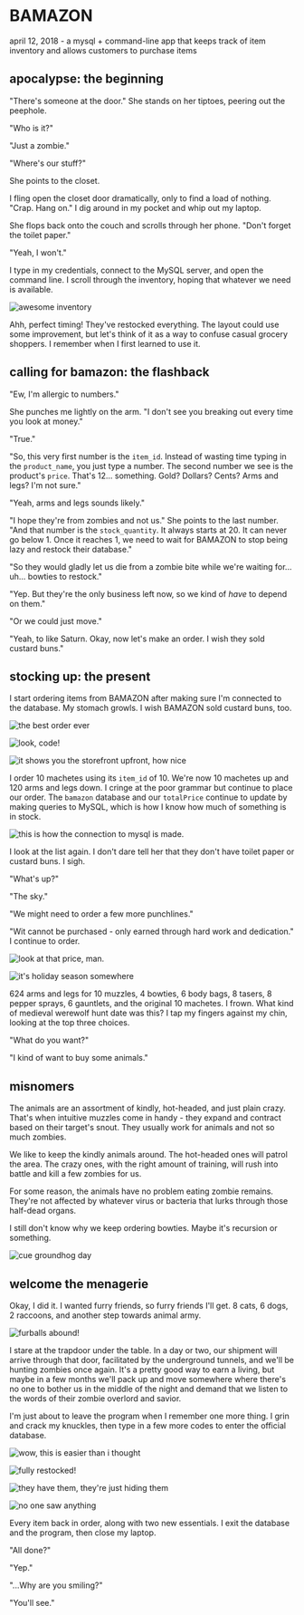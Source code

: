 # BAMAZON
april 12, 2018 - a mysql + command-line app that keeps track of item inventory and allows customers to purchase items

## apocalypse: the beginning

"There's someone at the door." She stands on her tiptoes, peering out the peephole.

"Who is it?"

"Just a zombie."

"Where's our stuff?"

She points to the closet.

I fling open the closet door dramatically, only to find a load of nothing. "Crap. Hang on." I dig around in my pocket and whip out my laptop.

She flops back onto the couch and scrolls through her phone. "Don't forget the toilet paper."

"Yeah, I won't."

I type in my credentials, connect to the MySQL server, and open the command line. I scroll through the inventory, hoping that whatever we need is available.

![awesome inventory](images/p1.jpg)

Ahh, perfect timing! They've restocked everything. The layout could use some improvement, but let's think of it as a way to confuse casual grocery shoppers. I remember when I first learned to use it.

## calling for bamazon: the flashback

"Ew, I'm allergic to numbers."

She punches me lightly on the arm. "I don't see you breaking out every time you look at money."

"True."

"So, this very first number is the `item_id`. Instead of wasting time typing in the `product_name`, you just type a number. The second number we see is the product's `price`. That's 12... something. Gold? Dollars? Cents? Arms and legs? I'm not sure."

"Yeah, arms and legs sounds likely."

"I hope they're from zombies and not us." She points to the last number. "And that number is the `stock_quantity`. It always starts at 20. It can never go below 1. Once it reaches 1, we need to wait for BAMAZON to stop being lazy and restock their database."

"So they would gladly let us die from a zombie bite while we're waiting for... uh... bowties to restock."

"Yep. But they're the only business left now, so we kind of _have_ to depend on them."

"Or we could just move."

"Yeah, to like Saturn. Okay, now let's make an order. I wish they sold custard buns."

## stocking up: the present

I start ordering items from BAMAZON after making sure I'm connected to the database. My stomach growls. I wish BAMAZON sold custard buns, too.

![the best order ever](images/p2.jpg)

![look, code!](images/a.jpg)

![it shows you the storefront upfront, how nice](images/b.jpg)

I order 10 machetes using its `item_id` of 10. We're now 10 machetes up and 120 arms and legs down. I cringe at the poor grammar but continue to place our order. The `bamazon` database and our `totalPrice` continue to update by making queries to MySQL, which is how I know how much of something is in stock.

![this is how the connection to mysql is made.](images/d.jpg)

I look at the list again. I don't dare tell her that they don't have toilet paper or custard buns. I sigh.

"What's up?"

"The sky."

"We might need to order a few more punchlines."

"Wit cannot be purchased - only earned through hard work and dedication." I continue to order.

![look at that price, man.](images/p3.jpg)

![it's holiday season somewhere](images/c.jpg)

624 arms and legs for 10 muzzles, 4 bowties, 6 body bags, 8 tasers, 8 pepper sprays, 6 gauntlets, and the original 10 machetes. I frown. What kind of medieval werewolf hunt date was this? I tap my fingers against my chin, looking at the top three choices.

"What do you want?"

"I kind of want to buy some animals."

## misnomers

The animals are an assortment of kindly, hot-headed, and just plain crazy. That's when intuitive muzzles come in handy - they expand and contract based on their target's snout. They usually work for animals and not so much zombies.

We like to keep the kindly animals around. The hot-headed ones will patrol the area. The crazy ones, with the right amount of training, will rush into battle and kill a few zombies for us.

For some reason, the animals have no problem eating zombie remains. They're not affected by whatever virus or bacteria that lurks through those half-dead organs.

I still don't know why we keep ordering bowties. Maybe it's recursion or something.

![cue groundhog day](images/e.jpg)

## welcome the menagerie

Okay, I did it. I wanted furry friends, so furry friends I'll get. 8 cats, 6 dogs, 2 raccoons, and another step towards animal army.

![furballs abound!](images/p4.jpg)

I stare at the trapdoor under the table. In a day or two, our shipment will arrive through that door, facilitated by the underground tunnels, and we'll be hunting zombies once again. It's a pretty good way to earn a living, but maybe in a few months we'll pack up and move somewhere where there's no one to bother us in the middle of the night and demand that we listen to the words of their zombie overlord and savior.

I'm just about to leave the program when I remember one more thing. I grin and crack my knuckles, then type in a few more codes to enter the official database.

![wow, this is easier than i thought](images/p5.jpg)

![fully restocked!](images/p6.jpg)

![they have them, they're just hiding them](images/p7.jpg)

![no one saw anything](images/p8.jpg)

Every item back in order, along with two new essentials. I exit the database and the program, then close my laptop.

"All done?"

"Yep."

"...Why are you smiling?"

"You'll see."